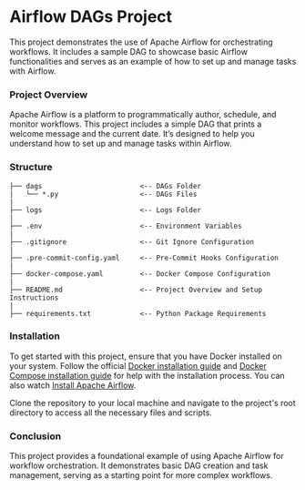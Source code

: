 # Airflow DAGs Project
This project demonstrates the use of Apache Airflow for orchestrating workflows. It includes a sample DAG to showcase basic Airflow functionalities and serves as an example of how to set up and manage tasks with Airflow.

### Project Overview
Apache Airflow is a platform to programmatically author, schedule, and monitor workflows. This project includes a simple DAG that prints a welcome message and the current date. It’s designed to help you understand how to set up and manage tasks within Airflow.

### Structure
```
├── dags                        <-- DAGs Folder
|   └── *.py                    <-- DAGs Files
|
├── logs                        <-- Logs Folder
|
├── .env                        <-- Environment Variables
|
├── .gitignore                  <-- Git Ignore Configuration
|
├── .pre-commit-config.yaml     <-- Pre-Commit Hooks Configuration
|
├── docker-compose.yaml         <-- Docker Compose Configuration
|
├── README.md                   <-- Project Overview and Setup Instructions
|
├── requirements.txt            <-- Python Package Requirements
```

### Installation
To get started with this project, ensure that you have Docker installed on your system. Follow the official [Docker installation guide](https://docs.docker.com/get-docker/) and [Docker Compose installation guide](https://docs.docker.com/compose/install/) for help with the installation process. You can also watch [Install Apache Airflow](https://www.youtube.com/watch?v=Fl64Y0p7rls).

Clone the repository to your local machine and navigate to the project's root directory to access all the necessary files and scripts.

### Conclusion
This project provides a foundational example of using Apache Airflow for workflow orchestration. It demonstrates basic DAG creation and task management, serving as a starting point for more complex workflows.
